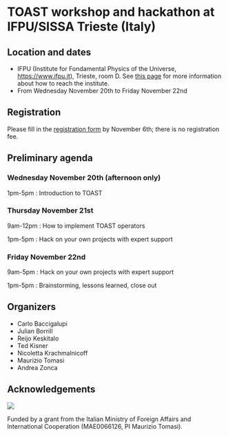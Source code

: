 # TOAST workshop and hackathon at IFPU/SISSA Trieste (Italy)

## Location and dates

* IFPU (Institute for Fondamental Physics of the Universe, https://www.ifpu.it), Trieste, room D. See [this page](https://www.ifpu.it/?page_id=626) for more information about how to reach the institute.
* From Wednesday November 20th to Friday November 22nd

## Registration

Please fill in the [registration form](https://forms.gle/D65LxPaTjcYEQ6gs5) by November 6th; there is no registration fee.

## Preliminary agenda

### Wednesday November 20th (afternoon only)

1pm-5pm : Introduction to TOAST

### Thursday November 21st

9am-12pm : How to implement TOAST operators

1pm-5pm : Hack on your own projects with expert support

### Friday November 22nd

9am-5pm : Hack on your own projects with expert support

1pm-5pm : Brainstorming, lessons learned, close out

## Organizers

* Carlo Baccigalupi
* Julian Borrill
* Reijo Keskitalo
* Ted Kisner
* Nicoletta Krachmalnicoff
* Maurizio Tomasi
* Andrea Zonca

## Acknowledgements

![](https://www.esteri.it/logo-farnesina.gif)

Funded by a grant from the Italian Ministry of Foreign Affairs and
International Cooperation (MAE0066126, PI Maurizio Tomasi).

